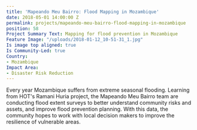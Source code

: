 ```yaml
---
title: 'Mapeando Meu Bairro: Flood Mapping in Mozambique'
date: 2018-05-01 14:00:00 Z
permalink: projects/mapeando-meu-bairro-flood-mapping-in-mozambique
position: 58
Project Summary Text: Mapping for flood prevention in Mozambique
Feature Image: "/uploads/2018-01-12_10-51-31_1.jpg"
Is image top aligned: true
Is Community-Led: true
Country:
- Mozambique
Impact Area:
- Disaster Risk Reduction
---
```


Every year Mozambique suffers from extreme seasonal flooding. Learning from HOT's Ramani Huria project, the Mapeando Meu Bairro team are conducting flood extent surveys to better understand community risks and assets, and improve flood prevention planning. With this data, the community hopes to work with local decision makers to improve the resilience of vulnerable areas.